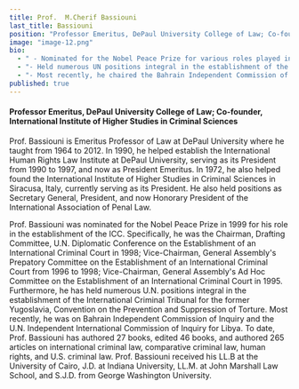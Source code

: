 ```yaml
---
title: Prof.  M.Cherif Bassiouni
last_title: Bassiouni
position: "Professor Emeritus, DePaul University College of Law; Co-founder, International Institute of Higher Studies in Criminal Sciences"
image: "image-12.png"
bio: 
  - " - Nominated for the Nobel Peace Prize for various roles played in the establishment of the International Criminal Court (1998)<br />"
  - "- Held numerous UN positions integral in the establishment of the International Criminal Tribunal for the former Yugoslavia and the Convention on the Prevention and Suppression of Torture<br />"
  - "- Most recently, he chaired the Bahrain Independent Commission of Inquiry and the UN Independent International Commission of Inquiry for Libya<br />"
published: true
---
```


#### Professor Emeritus, DePaul University College of Law; Co-founder, International Institute of Higher Studies in Criminal Sciences
Prof. Bassiouni is Emeritus Professor of Law at DePaul University where he taught from 1964 to 2012. In 1990, he helped establish the International Human Rights Law Institute at DePaul University, serving as its President from 1990 to 1997, and now as President Emeritus. In 1972, he also helped found the International Institute of Higher Studies in Criminal Sciences in Siracusa, Italy, currently serving as its President. He also held positions as Secretary General, President, and now Honorary President of the International Association of Penal Law. 

Prof. Bassiouni was nominated for the Nobel Peace Prize in 1999 for his role in the establishment of the ICC. Specifically, he was the Chairman, Drafting Committee, U.N. Diplomatic Conference on the Establishment of an International Criminal Court in 1998; Vice-Chairman, General Assembly's Prepatory Committee on the Establishment of an International Criminal Court from 1996 to 1998; Vice-Chairman, General Assembly's Ad Hoc Committee on the Establishment of an International Criminal Court in 1995. Furthermore, he has held numerous U.N. positions integral in the establishment of the International Criminal Tribunal for the former Yugoslavia, Convention on the Prevention and Suppression of Torture. Most recently, he was on Bahrain Independent Commission of Inquiry and the U.N. Independent International Commission of Inquiry for Libya. To date, Prof. Bassiouni has authored 27 books, edited 46 books, and authored 265 articles on international criminal law, comparative criminal law, human rights, and U.S. criminal law. Prof. Bassiouni received his LL.B at the University of Cairo, J.D. at Indiana University, LL.M. at John Marshall Law School, and S.J.D. from George Washington University.
